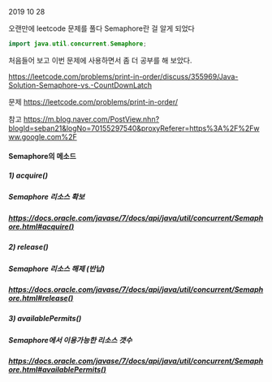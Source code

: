 2019 10 28

오랜만에 leetcode 문제를 풀다
Semaphore란 걸 알게 되었다
```java
import java.util.concurrent.Semaphore;
```

처음들어 보고 이번 문제에 사용하면서 좀 더 공부를 해 보았다.

https://leetcode.com/problems/print-in-order/discuss/355969/Java-Solution-Semaphore-vs.-CountDownLatch

문제 https://leetcode.com/problems/print-in-order/

참고 https://m.blog.naver.com/PostView.nhn?blogId=seban21&logNo=70155297540&proxyReferer=https%3A%2F%2Fwww.google.com%2F

#### Semaphore의 메소드
##### 1) acquire()
##### Semaphore 리소스 확보
##### https://docs.oracle.com/javase/7/docs/api/java/util/concurrent/Semaphore.html#acquire()

##### 2) release()
##### Semaphore 리소스 해제 (반납)
##### https://docs.oracle.com/javase/7/docs/api/java/util/concurrent/Semaphore.html#release()

##### 3) availablePermits()
##### Semaphore에서 이용가능한 리소스 갯수
##### https://docs.oracle.com/javase/7/docs/api/java/util/concurrent/Semaphore.html#availablePermits()


